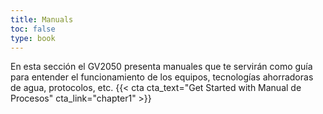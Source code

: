 ```yaml
---
title: Manuals
toc: false
type: book
---
```


En esta sección el GV2050 presenta manuales que te servirán como guía para entender el funcionamiento de los equipos, tecnologías ahorradoras de agua, protocolos, etc.
{{< cta cta_text="Get Started with Manual de Procesos" cta_link="chapter1" >}}
